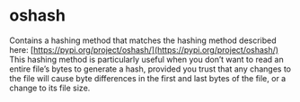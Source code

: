 # oshash

Contains a hashing method that matches the hashing method described 
here: [https://pypi.org/project/oshash/](https://pypi.org/project/oshash/) 
This hashing method is particularly useful when you don’t want to read 
an entire file’s bytes to generate a hash, provided you trust that any 
changes to the file will cause byte differences in the first and last
bytes of the file, or a change to its file size.
